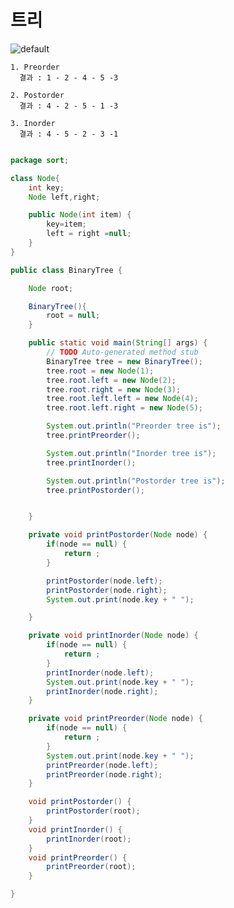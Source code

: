 # 트리

![default](https://user-images.githubusercontent.com/26784875/44625892-b344b300-a94d-11e8-8b3d-3097110bddb1.png)

    1. Preorder
      결과 : 1 - 2 - 4 - 5 -3

    2. Postorder
      결과 : 4 - 2 - 5 - 1 -3

    3. Inorder
      결과 : 4 - 5 - 2 - 3 -1


~~~java

package sort;

class Node{
	int key;
	Node left,right;

	public Node(int item) {
		key=item;
		left = right =null;
	}
}

public class BinaryTree {

	Node root;

	BinaryTree(){
		root = null;
	}

	public static void main(String[] args) {
		// TODO Auto-generated method stub
		BinaryTree tree = new BinaryTree();
		tree.root = new Node(1);
		tree.root.left = new Node(2);
		tree.root.right = new Node(3);
		tree.root.left.left = new Node(4);
		tree.root.left.right = new Node(5);

		System.out.println("Preorder tree is");
		tree.printPreorder();

		System.out.println("Inorder tree is");
		tree.printInorder();

		System.out.println("Postorder tree is");
		tree.printPostorder();


	}

	private void printPostorder(Node node) {
		if(node == null) {
			return ;
		}

		printPostorder(node.left);
		printPostorder(node.right);
		System.out.print(node.key + " ");

	}

	private void printInorder(Node node) {
		if(node == null) {
			return ;
		}
		printInorder(node.left);
		System.out.print(node.key + " ");
		printInorder(node.right);
	}

	private void printPreorder(Node node) {
		if(node == null) {
			return ;
		}
		System.out.print(node.key + " ");
		printPreorder(node.left);
		printPreorder(node.right);
	}

	void printPostorder() {
		printPostorder(root);
	}
	void printInorder() {
		printInorder(root);
	}
	void printPreorder() {
		printPreorder(root);
	}

}

~~~
